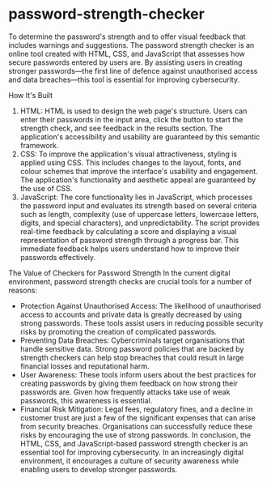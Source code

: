# password-strength-checker
To determine the password's strength and to offer visual feedback that includes warnings and suggestions.
The password strength checker is an online tool created with HTML, CSS, and JavaScript that assesses how secure passwords entered by users are. By assisting users in creating stronger passwords—the first line of defence against unauthorised access and data breaches—this tool is essential for improving cybersecurity.

How It's Built
1. HTML: HTML is used to design the web page's structure. Users can enter their passwords in the input area, click the button to start the strength check, and see feedback in the results section. The application's accessibility and usability are guaranteed by this semantic framework.
2. CSS: To improve the application's visual attractiveness, styling is applied using CSS. This includes changes to the layout, fonts, and colour schemes that improve the interface's usability and engagement. The application's functionality and aesthetic appeal are guaranteed by the use of CSS.
3. JavaScript: The core functionality lies in JavaScript, which processes the password input and evaluates its strength based on several criteria such as length, complexity (use of uppercase letters, lowercase letters, digits, and special characters), and unpredictability. The script provides real-time feedback by calculating a score and displaying a visual representation of password strength through a progress bar. This immediate feedback helps users understand how to improve their passwords effectively.

The Value of Checkers for Password Strength
In the current digital environment, password strength checks are crucial tools for a number of reasons:
* Protection Against Unauthorised Access: The likelihood of unauthorised access to accounts and private data is greatly decreased by using strong passwords. These tools assist users in reducing possible security risks by promoting the creation of complicated passwords.
* Preventing Data Breaches: Cybercriminals target organisations that handle sensitive data. Strong password policies that are backed by strength checkers can help stop breaches that could result in large financial losses and reputational harm.
* User Awareness: These tools inform users about the best practices for creating passwords by giving them feedback on how strong their passwords are. Given how frequently attacks take use of weak passwords, this awareness is essential.
* Financial Risk Mitigation: Legal fees, regulatory fines, and a decline in customer trust are just a few of the significant expenses that can arise from security breaches. Organisations can successfully reduce these risks by encouraging the use of strong passwords.
In conclusion, the HTML, CSS, and JavaScript-based password strength checker is an essential tool for improving cybersecurity. In an increasingly digital environment, it encourages a culture of security awareness while enabling users to develop stronger passwords.
